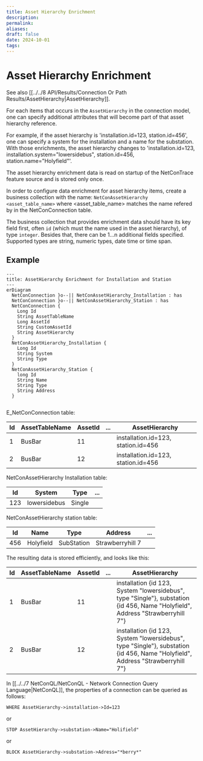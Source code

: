 ```yaml
---
title: Asset Hierarchy Enrichment
description: 
permalink: 
aliases: 
draft: false
date: 2024-10-01
tags: 
---
```

# Asset Hierarchy Enrichment

See also [[../../8 API/Results/Connection Or Path Results/AssetHierarchy|AssetHierarchy]].

For each items that occurs in the `AssetHierarchy` in the connection model, one can specify additional attributes that will become part of that asset hierarchy reference.

For example, if the asset hierarchy is 'installation.id=123, station.id=456', one can specify a system for the installation and a name for the substation. With those enrichments, the asset hierarchy changes to 'installation.id=123, installation.system="lowersidebus", station.id=456, station.name="Holyfield"'.

The asset hierarchy enrichment data is read on startup of the NetConTrace feature source and is stored only once.

In order to configure data enrichment for asset hierarchy items, create a business collection with the name: `NetConAssetHierarchy <asset_table_name>` where <asset_table_name> matches the name refered by in the NetConConnection table.

The business collection that provides enrichment data should have its key field first, often `id` (which must the name used in the asset hierarchy), of type `integer`.
Besides that, there can be 1...n additional fields specified. Supported types are string, numeric types, date time or time span.

## Example


```mermaid
---
title: AssetHierarchy Enrichment for Installation and Station
---
erDiagram
  NetConConnection }o--|| NetConAssetHierarchy_Installation : has
  NetConConnection }o--|| NetConAssetHierarchy_Station : has
  NetConConnection {
    Long Id
    String AssetTableName
    Long AssetId
    String CustomAssetId
    String AssetHierarchy
  }
  NetConAssetHierarchy_Installation {
    Long Id
    String System
    String Type
  }
  NetConAssetHierarchy_Station {
    long Id
    String Name
    String Type
    String Address
  }
  
```

E_NetConConnection table:

| Id  | AssetTableName | AssetId | ... | AssetHierarchy                      |
| --- | -------------- | ------- | --- | ----------------------------------- |
| 1   | BusBar         | 11      |     | installation.id=123, station.id=456 |
| 2   | BusBar         | 12      |     | installation.id=123, station.id=456 |

NetConAssetHierarchy Installation table:

| Id  | System       | Type   | ... |
| --- | ------------ | ------ | --- |
| 123 | lowersidebus | Single |     |

NetConAssetHierarchy station table:

| Id  | Name      | Type       | Address          | ... |
| --- | --------- | ---------- | ---------------- | --- |
| 456 | Holyfield | SubStation | Strawberryhill 7 |     |

The resulting data is stored efficiently, and looks like this:

| Id  | AssetTableName | AssetId | ... | AssetHierarchy                                                                                                                 |
| --- | -------------- | ------- | --- | ------------------------------------------------------------------------------------------------------------------------------ |
| 1   | BusBar         | 11      |     | installation {id 123, System "lowersidebus", type "Single"}, substation {id 456, Name "Holyfield", Address "Strawberryhill 7"} |
| 2   | BusBar         | 12      |     | installation {id 123, System "lowersidebus", type "Single"}, substation {id 456, Name "Holyfield", Address "Strawberryhill 7"} |

In [[../../7 NetConQL/NetConQL - Network Connection Query Language|NetConQL]], the properties of a connection can be queried as follows:

	WHERE AssetHierarchy->installation->Id=123

or

	STOP AssetHierarchy->substation->Name="Holifield"

or

	BLOCK AssetHierarchy->substation->Adress="*berry*"
